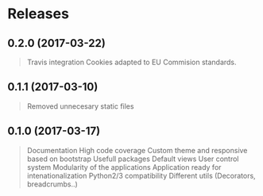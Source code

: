 # Releases
## 0.2.0 (2017-03-22)
> Travis integration
> Cookies adapted to EU Commision standards.
## 0.1.1 (2017-03-10)
> Removed unnecesary static files
## 0.1.0 (2017-03-17)
>Documentation
High code coverage
Custom theme and responsive based on bootstrap
Usefull packages
Default views
User control system
Modularity of the applications
Application ready for intenationalization
Python2/3 compatibility
Different utils (Decorators, breadcrumbs..)
> 
